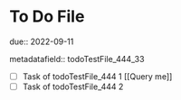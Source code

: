 # To Do File

due:: 2022-09-11

metadatafield:: todoTestFile_444\_33

- [ ] Task of todoTestFile_444 1 [[Query me]]
- [ ] Task of todoTestFile_444 2

